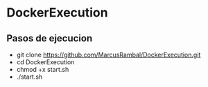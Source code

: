 # DockerExecution
## Pasos de ejecucion

- git clone https://github.com/MarcusRambal/DockerExecution.git
- cd DockerExecution
- chmod +x start.sh
- ./start.sh

